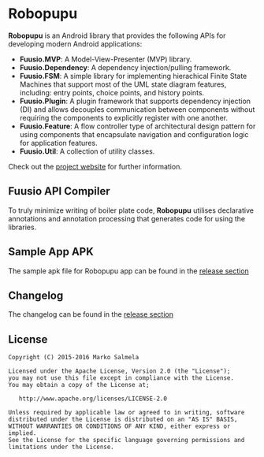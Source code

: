 # Robopupu
**Robopupu** is an Android library that provides the following APIs for developing modern Android applications:

* **Fuusio.MVP**: A Model-View-Presenter (MVP) library.
* **Fuusio.Dependency**: A dependency injection/pulling framework.
* **Fuusio.FSM**: A simple library for implementing hierachical Finite State Machines that support most of the UML state diagram features, including: entry points, choice points, and history points.
* **Fuusio.Plugin**: A plugin framework that supports dependency injection (DI) and allows decouples communication between components without requiring the components to explicitly register with one another.
* **Fuusio.Feature**: A flow controller type of architectural design pattern for using components that encapsulate navigation and configuration logic for application features.
* **Fuusio.Util**: A collection of utility classes.

Check out the [project website](http://robopupu.com/) for further information.

## Fuusio API Compiler
To truly minimize writing of boiler plate code, **Robopupu** utilises declarative annotations and annotation processing that generates code for using the libraries. 

## Sample App APK
The sample apk file for Robopupu app can be found in the [release section](https://github.com/Fuusio/Robopupu/releases)

## Changelog
The changelog can be found in the [release section](https://github.com/Fuusio/Robopupu/releases)

## License
```
Copyright (C) 2015-2016 Marko Salmela

Licensed under the Apache License, Version 2.0 (the "License");
you may not use this file except in compliance with the License.
You may obtain a copy of the License at;

   http://www.apache.org/licenses/LICENSE-2.0

Unless required by applicable law or agreed to in writing, software
distributed under the License is distributed on an "AS IS" BASIS,
WITHOUT WARRANTIES OR CONDITIONS OF ANY KIND, either express or implied.
See the License for the specific language governing permissions and
limitations under the License.
```
